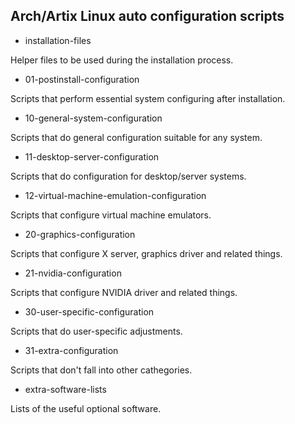 Arch/Artix Linux auto configuration scripts
--------------------------------------------

* installation-files

Helper files to be used during the installation process.

* 01-postinstall-configuration

Scripts that perform essential system configuring after installation.

* 10-general-system-configuration

Scripts that do general configuration suitable for any system.

* 11-desktop-server-configuration

Scripts that do configuration for desktop/server systems.

* 12-virtual-machine-emulation-configuration

Scripts that configure virtual machine emulators.

* 20-graphics-configuration

Scripts that configure X server, graphics driver and related things.

* 21-nvidia-configuration

Scripts that configure NVIDIA driver and related things.

* 30-user-specific-configuration

Scripts that do user-specific adjustments.

* 31-extra-configuration

Scripts that don't fall into other cathegories.

* extra-software-lists

Lists of the useful optional software.

